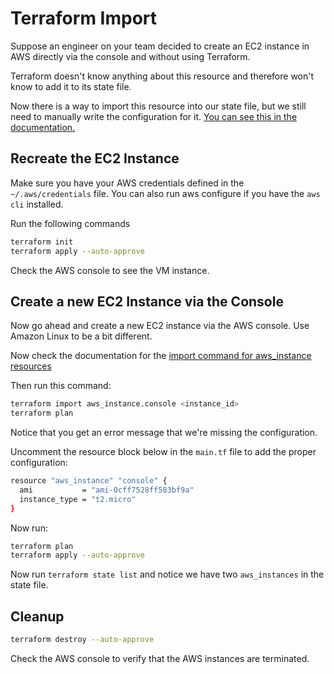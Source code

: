 # Terraform Import

Suppose an engineer on your team decided to create an EC2 instance in AWS directly via the console and without using Terraform. 

Terraform doesn't know anything about this resource and therefore won't know to add it to its state file.

Now there is a way to import this resource into our state file, but we still need to manually write the configuration for it. [You can see this in the documentation.](https://www.terraform.io/cli/import#currently-state-only)

## Recreate the EC2 Instance

Make sure you have your AWS credentials defined in the `~/.aws/credentials` file. You can also run aws configure if you have the `aws cli` installed.

Run the following commands
```bash
terraform init
terraform apply --auto-approve
```

Check the AWS console to see the VM instance.

## Create a new EC2 Instance via the Console

Now go ahead and create a new EC2 instance via the AWS console. Use Amazon Linux to be a bit different.

Now check the documentation for the [import command for aws_instance resources](https://registry.terraform.io/providers/hashicorp/aws/latest/docs/resources/instance)

Then run this command:

```bash
terraform import aws_instance.console <instance_id>
terraform plan
```

Notice that you get an error message that we're missing the configuration.

Uncomment the resource block below in the `main.tf` file to add the proper configuration:

```bash
resource "aws_instance" "console" {
  ami           = "ami-0cff7528ff583bf9a"
  instance_type = "t2.micro"
}
```

Now run:

```bash
terraform plan
terraform apply --auto-approve
```

Now run `terraform state list` and notice we have two `aws_instances` in the state file.

## Cleanup

```bash
terraform destroy --auto-approve
```

Check the AWS console to verify that the AWS instances are terminated.